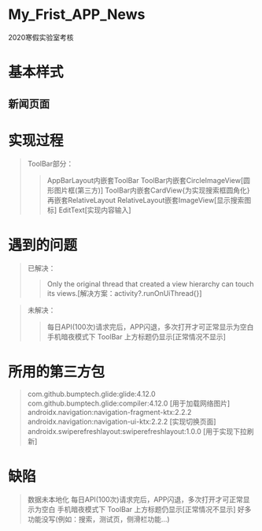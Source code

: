 # My_Frist_APP_News
2020寒假实验室考核

# 基本样式
## 新闻页面


# 实现过程
> ToolBar部分：
> > AppBarLayout内嵌套ToolBar
> > ToolBar内嵌套CircleImageView[圆形图片框(第三方)]
> > ToolBar内嵌套CardView{为实现搜索框圆角化} 再嵌套RelativeLayout
> > RelativeLayout嵌套ImageView[显示搜索图标]   EditText[实现内容输入]
> 
> 
> 

# 遇到的问题
> 已解决：
> > Only the original thread that created a view hierarchy can touch its views.[解决方案：activity?.runOnUiThread{}]
> > 
> >

> 未解决：
> > 每日API(100次)请求完后，APP闪退，多次打开才可正常显示为空白
> > 手机暗夜模式下 ToolBar 上方标题仍显示[正常情况不显示]
> >

# 所用的第三方包
> com.github.bumptech.glide:glide:4.12.0  com.github.bumptech.glide:compiler:4.12.0  [用于加载网络图片]
> androidx.navigation:navigation-fragment-ktx:2.2.2      androidx.navigation:navigation-ui-ktx:2.2.2  [实现切换页面]
> androidx.swiperefreshlayout:swiperefreshlayout:1.0.0 [用于实现下拉刷新]
> 
>
>
>
>

# 缺陷
> 数据未本地化
> 每日API(100次)请求完后，APP闪退，多次打开才可正常显示为空白
> 手机暗夜模式下 ToolBar 上方标题仍显示[正常情况不显示]
> 好多功能没写(例如：搜索，测试页，侧滑栏功能...)

